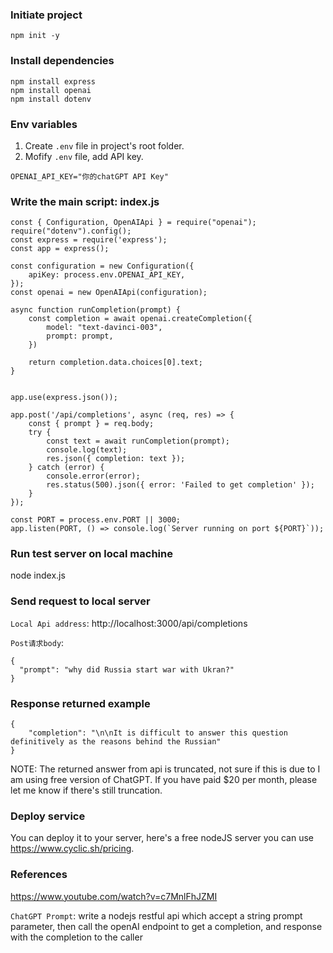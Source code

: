 ### Initiate project
```
npm init -y
```
### Install dependencies
```
npm install express
npm install openai
npm install dotenv
```
### Env variables
1. Create `.env` file in project's root folder.
2. Mofify `.env` file, add API key.
```
OPENAI_API_KEY="你的chatGPT API Key"
```
### Write the main script: index.js
```
const { Configuration, OpenAIApi } = require("openai");
require("dotenv").config();
const express = require('express');
const app = express();

const configuration = new Configuration({
    apiKey: process.env.OPENAI_API_KEY,
});
const openai = new OpenAIApi(configuration);

async function runCompletion(prompt) {
    const completion = await openai.createCompletion({
        model: "text-davinci-003",
        prompt: prompt,
    })

    return completion.data.choices[0].text;
}


app.use(express.json());

app.post('/api/completions', async (req, res) => {
    const { prompt } = req.body;
    try {
        const text = await runCompletion(prompt);
        console.log(text);
        res.json({ completion: text });
    } catch (error) {
        console.error(error);
        res.status(500).json({ error: 'Failed to get completion' });
    }
});

const PORT = process.env.PORT || 3000;
app.listen(PORT, () => console.log(`Server running on port ${PORT}`));
```
### Run test server on local machine
node index.js

### Send request to local server
`Local Api address`:
http://localhost:3000/api/completions

`Post请求body`:
```
{
  "prompt": "why did Russia start war with Ukran?"
}
```
### Response returned example
```
{
    "completion": "\n\nIt is difficult to answer this question definitively as the reasons behind the Russian"
}
```
NOTE: The returned answer from api is truncated, not sure if this is due to I am using free version of ChatGPT. If you have paid $20 per month, please let me know if there's still truncation.

### Deploy service
You can deploy it to your server, here's a free nodeJS server you can use https://www.cyclic.sh/pricing.

### References
https://www.youtube.com/watch?v=c7MnlFhJZMI

`ChatGPT Prompt`: write a nodejs restful api which accept a string prompt parameter, then call the openAI endpoint to get a completion, and response with the completion to the caller

